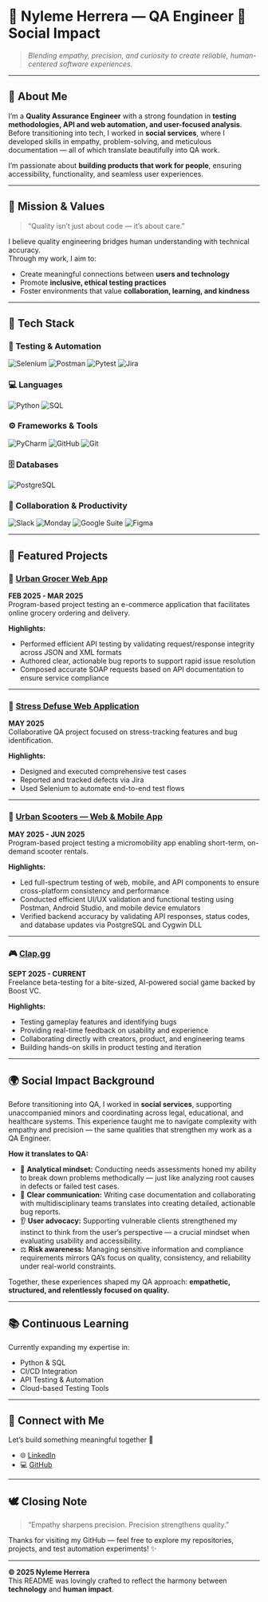 <!--
🌿 Hybrid Professional + Technical README
-->

# 🌱 Nyleme Herrera — QA Engineer 🤝 Social Impact

> *Blending empathy, precision, and curiosity to create reliable, human-centered software experiences.*

---

## 👋 About Me

I’m a **Quality Assurance Engineer** with a strong foundation in **testing methodologies, API and web automation, and user-focused analysis**. 
Before transitioning into tech, I worked in **social services**, where I developed skills in empathy, problem-solving, and meticulous documentation — all of which translate beautifully into QA work.

I’m passionate about **building products that work for people**, ensuring accessibility, functionality, and seamless user experiences.

---

## 🧠 Mission & Values

> “Quality isn’t just about code — it’s about care.”

I believe quality engineering bridges human understanding with technical accuracy.  
Through my work, I aim to:
- Create meaningful connections between **users and technology**
- Promote **inclusive, ethical testing practices**
- Foster environments that value **collaboration, learning, and kindness**

---

## 🧰 Tech Stack

### 🧪 Testing & Automation
![Selenium](https://img.shields.io/badge/-Selenium-43B02A?style=flat-square&logo=selenium&logoColor=white)
![Postman](https://img.shields.io/badge/-Postman-FF6C37?style=flat-square&logo=postman&logoColor=white)
![Pytest](https://img.shields.io/badge/-Pytest-0A9EDC?style=flat-square&logo=python&logoColor=white)
![Jira](https://img.shields.io/badge/-Jira-0052CC?style=flat-square&logo=jira&logoColor=white)

### 💻 Languages
![Python](https://img.shields.io/badge/-Python-3776AB?style=flat-square&logo=python&logoColor=white)
![SQL](https://img.shields.io/badge/-SQL-003B57?style=flat-square&logo=postgresql&logoColor=white)

### ⚙️ Frameworks & Tools
![PyCharm](https://img.shields.io/badge/-PyCharm-000000?style=flat-square&logo=pycharm&logoColor=white)
![GitHub](https://img.shields.io/badge/-GitHub-181717?style=flat-square&logo=github)
![Git](https://img.shields.io/badge/-Git-F05032?style=flat-square&logo=git&logoColor=white)

### 🗄️ Databases
![PostgreSQL](https://img.shields.io/badge/-PostgreSQL-336791?style=flat-square&logo=postgresql&logoColor=white)

### 🧩 Collaboration & Productivity
![Slack](https://img.shields.io/badge/-Slack-4A154B?style=flat-square&logo=slack&logoColor=white)
![Monday](https://img.shields.io/badge/-Monday.com-FF3D57?style=flat-square&logo=monday&logoColor=white)
![Google Suite](https://img.shields.io/badge/-Google%20Suite-4285F4?style=flat-square&logo=google&logoColor=white)
![Figma](https://img.shields.io/badge/-Figma-F24E1E?style=flat-square&logo=figma&logoColor=white)

---

## 💼 Featured Projects

### 🛒 [Urban Grocer Web App](#)
**FEB 2025 - MAR 2025**  
Program-based project testing an e-commerce application that facilitates online grocery ordering and delivery.

**Highlights:**
- Performed efficient API testing by validating request/response integrity across JSON and XML formats  
- Authored clear, actionable bug reports to support rapid issue resolution  
- Composed accurate SOAP requests based on API documentation to ensure service compliance

---

### 🧩 [Stress Defuse Web Application](#)
**MAY 2025**  
Collaborative QA project focused on stress-tracking features and bug identification. 

**Highlights:**
- Designed and executed comprehensive test cases  
- Reported and tracked defects via Jira  
- Used Selenium to automate end-to-end test flows  

---

### 🛴 [Urban Scooters — Web & Mobile App](#)
**MAY 2025 - JUN 2025**  
Program-based project testing a micromobility app enabling short-term, on-demand scooter rentals. 

**Highlights:**
- Led full-spectrum testing of web, mobile, and API components to ensure cross-platform consistency and performance  
- Conducted efficient UI/UX validation and functional testing using Postman, Android Studio, and mobile device emulators  
- Verified backend accuracy by validating API responses, status codes, and database updates via PostgreSQL and Cygwin DLL  

---

### 🎮 [Clap.gg](#)
**SEPT 2025 - CURRENT**  
Freelance beta-testing for a bite-sized, AI-powered social game backed by Boost VC.  

**Highlights:**
- Testing gameplay features and identifying bugs  
- Providing real-time feedback on usability and experience  
- Collaborating directly with creators, product, and engineering teams  
- Building hands-on skills in product testing and iteration  

---

## 🌍 Social Impact Background

Before transitioning into QA, I worked in **social services**, supporting unaccompanied minors and coordinating across legal, educational, and healthcare systems. This experience taught me to navigate complexity with empathy and precision — the same qualities that strengthen my work as a QA Engineer.

**How it translates to QA:**
- 🧭 **Analytical mindset:** Conducting needs assessments honed my ability to break down problems methodically — just like analyzing root causes in defects or failed test cases.  
- 💬 **Clear communication:** Writing case documentation and collaborating with multidisciplinary teams translates into creating detailed, actionable bug reports.  
- 👂 **User advocacy:** Supporting vulnerable clients strengthened my instinct to think from the user’s perspective — a crucial mindset when evaluating usability and accessibility.  
- ⚖️ **Risk awareness:** Managing sensitive information and compliance requirements mirrors QA’s focus on quality, consistency, and reliability under real-world constraints.  

Together, these experiences shaped my QA approach: **empathetic, structured, and relentlessly focused on quality.**

---

## 📚 Continuous Learning

Currently expanding my expertise in:
- Python & SQL
- CI/CD Integration
- API Testing & Automation    
- Cloud-based Testing Tools  

---

## 💬 Connect with Me

Let’s build something meaningful together 🌸

- 🌐 [LinkedIn](https://www.linkedin.com/in/nyleme-herrera)
- 💻 [GitHub](https://github.com/nylemeh)

---

## 🕊️ Closing Note

> “Empathy sharpens precision. Precision strengthens quality.”

Thanks for visiting my GitHub — feel free to explore my repositories, projects, and test automation experiments! ✨

---

**© 2025 Nyleme Herrera**  
This README was lovingly crafted to reflect the harmony between **technology** and **human impact**.

